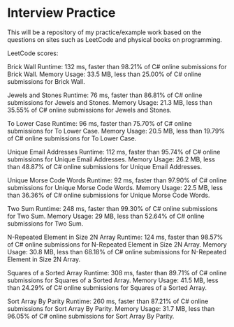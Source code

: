 # Interview Practice
This will be a repository of my practice/example work based on the questions on sites such as LeetCode and physical books on programming.

LeetCode scores:

Brick Wall
	Runtime: 132 ms, faster than 98.21% of C# online submissions for Brick Wall.
	Memory Usage: 33.5 MB, less than 25.00% of C# online submissions for Brick Wall.
			 
Jewels and Stones
	Runtime: 76 ms, faster than 86.81% of C# online submissions for Jewels and Stones.
    Memory Usage: 21.3 MB, less than 35.55% of C# online submissions for Jewels and Stones.
	
To Lower Case
	Runtime: 96 ms, faster than 75.70% of C# online submissions for To Lower Case.
	Memory Usage: 20.5 MB, less than 19.79% of C# online submissions for To Lower Case.
	
Unique Email Addresses
	Runtime: 112 ms, faster than 95.74% of C# online submissions for Unique Email Addresses.
	Memory Usage: 26.2 MB, less than 48.87% of C# online submissions for Unique Email Addresses.
	
Unique Morse Code Words
	Runtime: 92 ms, faster than 97.90% of C# online submissions for Unique Morse Code Words.
	Memory Usage: 22.5 MB, less than 36.36% of C# online submissions for Unique Morse Code Words.
	
Two Sum
	Runtime: 248 ms, faster than 99.30% of C# online submissions for Two Sum.
	Memory Usage: 29 MB, less than 52.64% of C# online submissions for Two Sum.
	
N-Repeated Element in Size 2N Array
	Runtime: 124 ms, faster than 98.57% of C# online submissions for N-Repeated Element in Size 2N Array.
	Memory Usage: 30.8 MB, less than 68.18% of C# online submissions for N-Repeated Element in Size 2N Array.
	
Squares of a Sorted Array
	Runtime: 308 ms, faster than 89.71% of C# online submissions for Squares of a Sorted Array.
	Memory Usage: 41.5 MB, less than 24.29% of C# online submissions for Squares of a Sorted Array.
	
Sort Array By Parity
	Runtime: 260 ms, faster than 87.21% of C# online submissions for Sort Array By Parity.
	Memory Usage: 31.7 MB, less than 96.05% of C# online submissions for Sort Array By Parity.